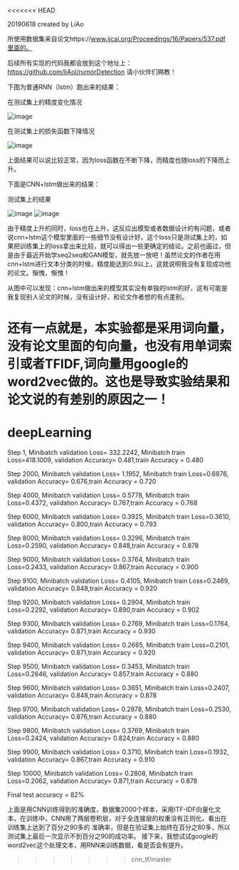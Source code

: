 <<<<<<< HEAD

20190618    created by LiAo

所使用数据集来自论文https://www.ijcai.org/Proceedings/16/Papers/537.pdf里面的。

后续所有实现的代码我都会放到这个地址上：https://github.com/liAoI/rumorDetection  请小伙伴们赐教！

下图为普通RNN（lstm）跑出来的结果：

在测试集上的精度变化情况

![image](https://github.com/liAoI/RNN-pytorch--/blob/master/images_result/2list.png)

在测试集上的损失函数下降情况

![image](https://github.com/liAoI/RNN-pytorch--/blob/master/images_result/2listloss.png)

上面结果可以说比较正常，因为loss函数在不断下降，而精度也随loss的下降而上升。

下面是CNN+lstm做出来的结果：

测试集上的结果

![image](https://github.com/liAoI/RNN-pytorch--/blob/master/images_result/newplot(3).png) ![image](https://github.com/liAoI/RNN-pytorch--/blob/master/images_result/newplot(2).png)

由于精度上升的同时，loss也在上升，这反应出模型或者数据设计的有问题，或者说cnn+lstm这个模型里面的一些细节没有设计好。这个loss只是测试集上的，如果把训练集上的loss拿出来比较，就可以得出一些更确定的结论。之前也画过，但是由于最近开始学seq2seq和GAN模型，就先放一放吧！虽然论文的作者在用cnn+lstm进行文本分类的时候，精度能达到0.9以上，这就说明我没有复现成功他的论文。惭愧，惭愧！

从图中可以发现：cnn+lstm做出来的模型其实没有单独的lstm的好，这有可能是我复现别人论文的时候，没有设计好，和论文作者想的有点差别。

还有一点就是，本实验都是采用词向量，没有论文里面的句向量，也没有用单词索引或者TFIDF,词向量用google的word2vec做的。这也是导致实验结果和论文说的有差别的原因之一！
=======
# deepLearning
Step 1, Minibatch validation Loss= 332.2242, Minibatch train Loss=418.1009, validation Accuracy= 0.481,train Accuracy = 0.480

Step 2000, Minibatch validation Loss= 1.1952, Minibatch train Loss=0.6876, validation Accuracy= 0.676,train Accuracy = 0.720

Step 4000, Minibatch validation Loss= 0.5778, Minibatch train Loss=0.4372, validation Accuracy= 0.767,train Accuracy = 0.768

Step 6000, Minibatch validation Loss= 0.3925, Minibatch train Loss=0.3610, validation Accuracy= 0.800,train Accuracy = 0.793

Step 8000, Minibatch validation Loss= 0.3296, Minibatch train Loss=0.2590, validation Accuracy= 0.848,train Accuracy = 0.878

Step 9000, Minibatch validation Loss= 0.3764, Minibatch train Loss=0.2433, validation Accuracy= 0.867,train Accuracy = 0.900

Step 9100, Minibatch validation Loss= 0.4105, Minibatch train Loss=0.2469, validation Accuracy= 0.848,train Accuracy = 0.920

Step 9200, Minibatch validation Loss= 0.2904, Minibatch train Loss=0.2292, validation Accuracy= 0.890,train Accuracy = 0.902

Step 9300, Minibatch validation Loss= 0.2769, Minibatch train Loss=0.1764, validation Accuracy= 0.871,train Accuracy = 0.930

Step 9400, Minibatch validation Loss= 0.2665, Minibatch train Loss=0.2101, validation Accuracy= 0.871,train Accuracy = 0.920

Step 9500, Minibatch validation Loss= 0.3453, Minibatch train Loss=0.2646, validation Accuracy= 0.857,train Accuracy = 0.880

Step 9600, Minibatch validation Loss= 0.3651, Minibatch train Loss=0.2407, validation Accuracy= 0.848,train Accuracy = 0.878

Step 9700, Minibatch validation Loss= 0.2878, Minibatch train Loss=0.2530, validation Accuracy= 0.876,train Accuracy = 0.880

Step 9800, Minibatch validation Loss= 0.3769, Minibatch train Loss=0.2424, validation Accuracy= 0.824,train Accuracy = 0.880

Step 9900, Minibatch validation Loss= 0.3710, Minibatch train Loss=0.1932, validation Accuracy= 0.867,train Accuracy = 0.910

Step 10000, Minibatch validation Loss= 0.2808, Minibatch train Loss=0.2062, validation Accuracy= 0.871,train Accuracy = 0.878

Final test accuracy = 82%

上面是用CNN训练得到的准确度，数据集2000个样本，采用ITF-IDF向量化文本。在训练中，CNN用了两层卷积层，对于全连接层的权重没有正则化，看出在训练集上达到了百分之90多的
准确率，但是在验证集上始终在百分之80多，所以测试集上最后一次显示不到百分之90的成功率。
接下来，我想试试google的word2vec这个处理文本，用RNN来训练数据，看是否会有提升。
>>>>>>> cnn_tf/master
